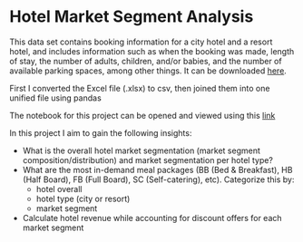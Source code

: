 # Hotel Market Segment Analysis
This data set contains booking information for a city hotel and a resort hotel, and includes information such as when the booking was made, length of stay, the number of adults, children, and/or babies, and the number of available parking spaces, among other things. It can be downloaded [here](https://www.kaggle.com/datasets/jessemostipak/hotel-booking-demand).

First I converted the Excel file (.xlsx) to csv, then joined them into one unified file using pandas

The notebook for this project can be opened and viewed using this [link](https://github.com/Binyoh1/Hotel-Market-Segment-Analysis/blob/main/notebook.ipynb)

In this project I aim to gain the following insights:
- What is the overall hotel market segmentation (market segment composition/distribution) and market segmentation per hotel type?
- What are the most in-demand meal packages (BB (Bed & Breakfast), HB (Half Board), FB (Full Board), SC (Self-catering), etc). Categorize this by:
  - hotel overall
  - hotel type (city or resort)
  - market segment
- Calculate hotel revenue while accounting for discount offers for each market segment
